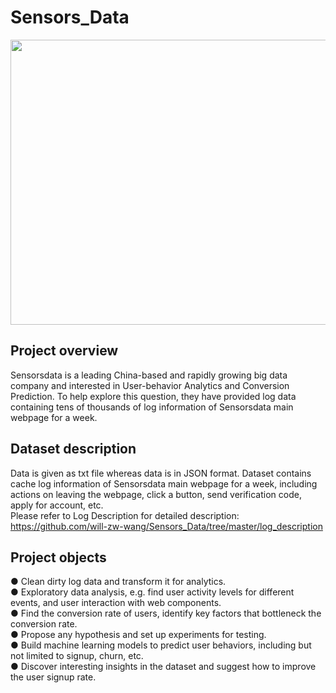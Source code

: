 # Sensors_Data

<img src="https://github.com/will-zw-wang/Sensors_Data/blob/master/Senskrs_Data_Image.jpg" height="456" width="892">

## Project overview

Sensorsdata is a leading China-based and rapidly growing big data company and interested in User-behavior Analytics and Conversion Prediction. To help explore this question, they have provided log data containing tens of thousands of log information of Sensorsdata main webpage for a week. 

## Dataset description

Data is given as txt file whereas data is in JSON format. Dataset contains cache log information of Sensorsdata main webpage for a week, including actions on leaving the webpage, click a button, send verification code, apply for account, etc.   
Please refer to Log Description for detailed description: https://github.com/will-zw-wang/Sensors_Data/tree/master/log_description

## Project objects

● Clean dirty log data and transform it for analytics.  
● Exploratory data analysis, e.g. find user activity levels for different events, and user interaction with web components.  
● Find the conversion rate of users, identify key factors that bottleneck the conversion rate.  
● Propose any hypothesis and set up experiments for testing.  
● Build machine learning models to predict user behaviors, including but not limited to signup, churn, etc.  
● Discover interesting insights in the dataset and suggest how to improve the user signup rate.  


